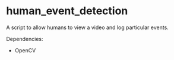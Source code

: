human_event_detection
=====================

A script to allow humans to view a video and log particular events.

Dependencies:
 - OpenCV
